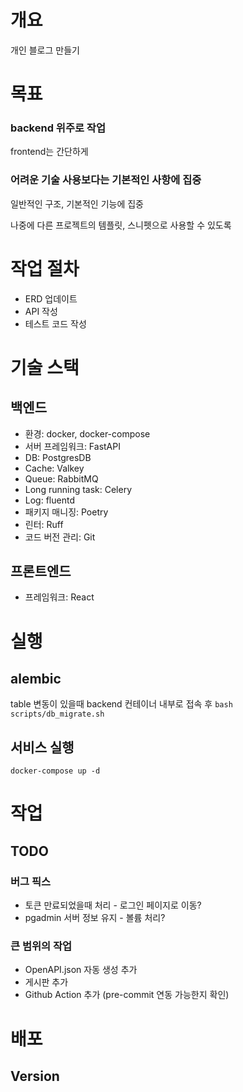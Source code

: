 # 개요
개인 블로그 만들기

# 목표
### backend 위주로 작업
frontend는 간단하게
### 어려운 기술 사용보다는 기본적인 사항에 집중
일반적인 구조, 기본적인 기능에 집중

나중에 다른 프로젝트의 템플릿, 스니펫으로 사용할 수 있도록

# 작업 절차
- ERD 업데이트
- API 작성
- 테스트 코드 작성

# 기술 스택
## 백엔드
- 환경: docker, docker-compose
- 서버 프레임워크: FastAPI
- DB: PostgresDB
- Cache: Valkey
- Queue: RabbitMQ
- Long running task: Celery
- Log: fluentd
- 패키지 매니징: Poetry
- 린터: Ruff
- 코드 버전 관리: Git
## 프론트엔드
- 프레임워크: React


# 실행
## alembic
table 변동이 있을때 backend 컨테이너 내부로 접속 후
`bash scripts/db_migrate.sh`

## 서비스 실행
`docker-compose up -d`


# 작업
## TODO
### 버그 픽스
- 토큰 만료되었을때 처리 - 로그인 페이지로 이동?
- pgadmin 서버 정보 유지 - 볼륨 처리?

### 큰 범위의 작업
- OpenAPI.json 자동 생성 추가
- 게시판 추가
- Github Action 추가 (pre-commit 연동 가능한지 확인)

# 배포
## Version
